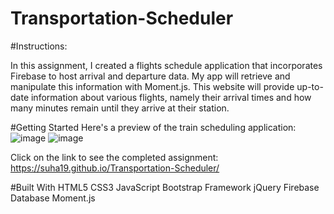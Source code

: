 # Transportation-Scheduler

#Instructions:

In this assignment, I created a flights schedule application that incorporates Firebase to host arrival and departure data. My app will retrieve and manipulate this information with Moment.js. This website will provide up-to-date information about various flights, namely their arrival times and how many minutes remain until they arrive at their station.

#Getting Started
Here's a preview of the train scheduling application:
![image](https://user-images.githubusercontent.com/47680905/57544727-e41f1980-731d-11e9-9595-b3be5bc3aaeb.png)
![image](https://user-images.githubusercontent.com/47680905/57544755-f305cc00-731d-11e9-8065-ce8b5fce33dd.png)


Click on the link to see the completed assignment:
https://suha19.github.io/Transportation-Scheduler/

#Built With
HTML5
CSS3
JavaScript
Bootstrap Framework
jQuery
Firebase Database
Moment.js